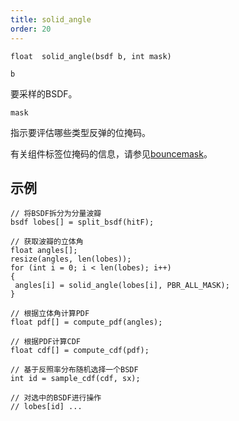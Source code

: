 ```yaml
---
title: solid_angle
order: 20
---
```

`float  solid_angle(bsdf b, int mask)`

`b`

要采样的BSDF。

`mask`

指示要评估哪些类型反弹的位掩码。

有关组件标签位掩码的信息，请参见[bouncemask](/zh-cn/houdini-vex/shading-and-rendering/bouncemask)。

## 示例

```vex
// 将BSDF拆分为分量波瓣
bsdf lobes[] = split_bsdf(hitF);

// 获取波瓣的立体角
float angles[];
resize(angles, len(lobes));
for (int i = 0; i < len(lobes); i++)
{
 angles[i] = solid_angle(lobes[i], PBR_ALL_MASK);
}

// 根据立体角计算PDF
float pdf[] = compute_pdf(angles);

// 根据PDF计算CDF
float cdf[] = compute_cdf(pdf);

// 基于反照率分布随机选择一个BSDF
int id = sample_cdf(cdf, sx);

// 对选中的BSDF进行操作
// lobes[id] ...

```
